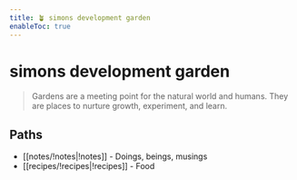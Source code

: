 ```yaml
---
title: 🪴 simons development garden 
enableToc: true
---
```



# simons development garden
> Gardens are a meeting point for the natural world and humans. They are places to nurture growth, experiment, and learn.


## Paths
- [[notes/!notes|!notes]] - Doings, beings, musings
- [[recipes/!recipes|!recipes]] - Food
